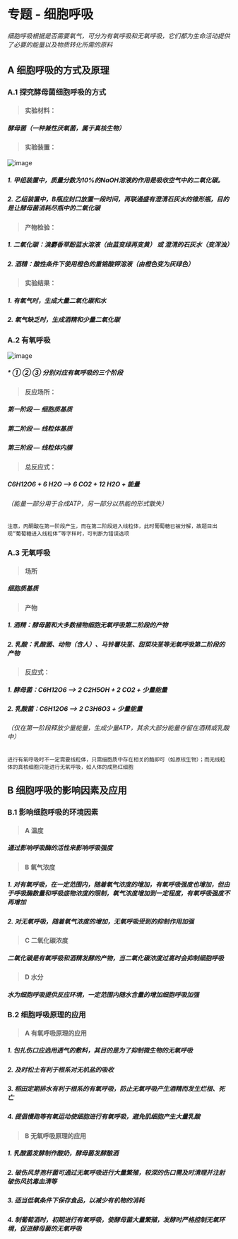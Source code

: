 # 专题 - 细胞呼吸

###### 细胞呼吸根据是否需要氧气，可分为有氧呼吸和无氧呼吸，它们都为生命活动提供了必要的能量以及物质转化所需的原料

## A 细胞呼吸的方式及原理

### A.1 探究酵母菌细胞呼吸的方式

> #### 实验材料：
##### 酵母菌（一种兼性厌氧菌，属于真核生物）

> #### 实验装置：

![image](https://timgsa.baidu.com/timg?image&quality=80&size=b9999_10000&sec=1524342998&di=6cfec5f89cddc746a6d342b4ebd133ed&imgtype=jpg&er=1&src=http%3A%2F%2Fpic.1010jiajiao.com%2Fpic6%2Fres%2Fgzsw%2Fweb%2FSTSource%2F2014051208042671201716%2FSYS201405120804293370501472_ST%2FSYS201405120804293370501472_ST.001.png)
##### 1. 甲组装置中，质量分数为10%的NaOH溶液的作用是吸收空气中的二氧化碳。

##### 2. 乙组装置中，B瓶应封口放置一段时间，再联通盛有澄清石灰水的锥形瓶，目的是让酵母菌消耗尽瓶中的二氧化碳

> ####  产物检验：

##### 1. 二氧化碳：溴麝香草酚蓝水溶液（由蓝变绿再变黄） 或 澄清的石灰水（变浑浊）

##### 2. 酒精：酸性条件下使用橙色的重铬酸钾溶液（由橙色变为灰绿色）

> #### 实验结果：

##### 1. 有氧气时，生成大量二氧化碳和水
##### 2. 氧气缺乏时，生成酒精和少量二氧化碳

### A.2 有氧呼吸
![image](https://timgsa.baidu.com/timg?image&quality=80&size=b9999_10000&sec=1523748016212&di=5befdc5a359935bb77feabfacfc064bf&imgtype=0&src=http%3A%2F%2Fa0.att.hudong.com%2F16%2F66%2F01300000247011124507666574571.jpg)

##### * ① ② ③ 分别对应有氧呼吸的三个阶段

> #### 反应场所：

##### 第一阶段 — 细胞质基质
##### 第二阶段 — 线粒体基质
##### 第三阶段 — 线粒体内膜

> #### 总反应式：

##### C6H12O6 + 6 H2O —> 6 CO2 + 12 H2O + 能量

###### （能量一部分用于合成ATP，另一部分以热能的形式散失） 

```
注意，丙酮酸在第一阶段产生，而在第二阶段进入线粒体，此时葡萄糖已被分解，故题目出现“葡萄糖进入线粒体”等字样时，可判断为错误选项
```

### A.3 无氧呼吸

> #### 场所

##### 细胞质基质

> #### 产物

##### 1. 酒精：酵母菌和大多数植物细胞无氧呼吸第二阶段的产物

##### 2. 乳酸：乳酸菌、动物（含人）、马铃薯块茎、甜菜块茎等无氧呼吸第二阶段的产物

> #### 反应式：

##### 1. 酵母菌：C6H12O6 —> 2 C2H5OH + 2 CO2 + 少量能量

##### 2. 乳酸菌：C6H12O6 —> 2 C3H6O3 + 少量能量

###### （仅在第一阶段释放少量能量，生成少量ATP，其余大部分能量存留在酒精或乳酸中）


```
进行有氧呼吸时不一定需要线粒体，只需细胞质中存在相关的酶即可（如原核生物）；而无线粒体的真核细胞只能进行无氧呼吸，如人体的成熟红细胞
```

## B 细胞呼吸的影响因素及应用

### B.1 影响细胞呼吸的环境因素

> #### A 温度

##### 通过影响呼吸酶的活性来影响呼吸强度

> #### B 氧气浓度

##### 1. 对有氧呼吸，在一定范围内，随着氧气浓度的增加，有氧呼吸强度也增加，但由于呼吸酶数量和呼吸底物浓度的限制，氧气浓度增加到一定程度，有氧呼吸强度不再增加

##### 2. 对无氧呼吸，随着氧气浓度的增加，无氧呼吸受到的抑制作用加强

> #### C 二氧化碳浓度

##### 二氧化碳是有氧呼吸和酒精发酵的产物，当二氧化碳浓度过高时会抑制细胞呼吸

> #### D 水分

##### 水为细胞呼吸提供反应环境，一定范围内随水含量的增加细胞呼吸加强

### B.2 细胞呼吸原理的应用

> #### A 有氧呼吸原理的应用

##### 1. 包扎伤口应选用透气的敷料，其目的是为了抑制微生物的无氧呼吸

##### 2. 及时松土有利于根系对无机盐的吸收

##### 3. 稻田定期排水有利于根系的有氧呼吸，防止无氧呼吸产生酒精而发生烂根、死亡

##### 4. 提倡慢跑等有氧运动使细胞进行有氧呼吸，避免肌细胞产生大量乳酸

> #### B 无氧呼吸原理的应用

##### 1. 乳酸菌发酵制作酸奶，酵母菌发酵酿酒
 
##### 2. 破伤风芽孢杆菌可通过无氧呼吸进行大量繁殖，较深的伤口需及时清理并注射破伤风抗毒血清等

##### 3. 适当低氧条件下保存食品，以减少有机物的消耗

##### 4. 制葡萄酒时，初期进行有氧呼吸，使酵母菌大量繁殖，发酵时严格控制无氧环境，促进酵母菌的无氧呼吸
